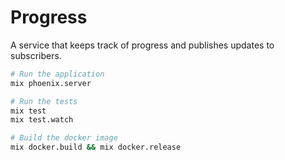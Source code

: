 # Progress

A service that keeps track of progress and publishes updates
to subscribers.


```sh
# Run the application
mix phoenix.server

# Run the tests
mix test
mix test.watch

# Build the docker image
mix docker.build && mix docker.release
```
